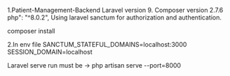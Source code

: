 1.Patient-Management-Backend
 Laravel version 9. 
 Composer version 2.7.6
 php": "^8.0.2", 
 Using laravel sanctum for authorization and authentication. 

 composer install

2.In env file 
SANCTUM_STATEFUL_DOMAINS=localhost:3000
SESSION_DOMAIN=localhost

Laravel serve run must be -> php artisan serve --port=8000
